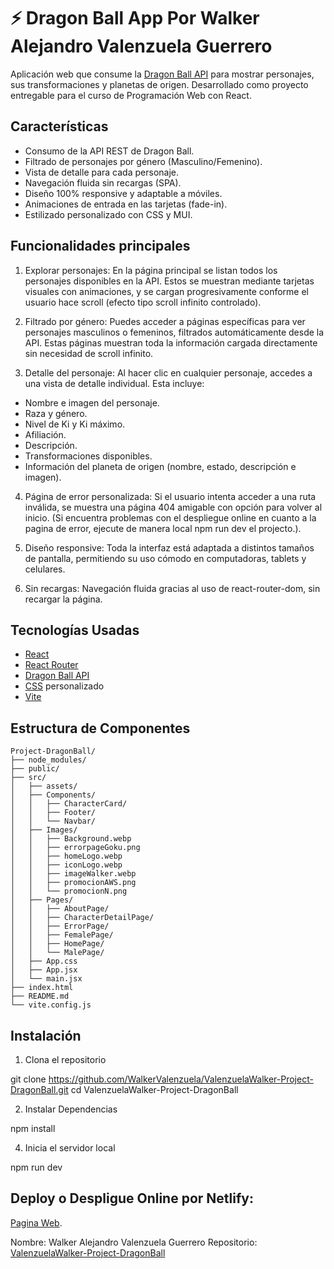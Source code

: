 # ⚡ Dragon Ball App Por Walker Alejandro Valenzuela Guerrero

Aplicación web que consume la [Dragon Ball API](https://dragonball-api.com/) para mostrar personajes, sus transformaciones y planetas de origen. Desarrollado como proyecto entregable para el curso de Programación Web con React.

## Características

- Consumo de la API REST de Dragon Ball.
- Filtrado de personajes por género (Masculino/Femenino).
- Vista de detalle para cada personaje.
- Navegación fluida sin recargas (SPA).
- Diseño 100% responsive y adaptable a móviles.
- Animaciones de entrada en las tarjetas (fade-in).
- Estilizado personalizado con CSS y MUI.

## Funcionalidades principales

1. Explorar personajes:
En la página principal se listan todos los personajes disponibles en la API. Estos se muestran mediante tarjetas visuales con animaciones, y se cargan progresivamente conforme el usuario hace scroll (efecto tipo scroll infinito controlado).

2. Filtrado por género:
Puedes acceder a páginas específicas para ver personajes masculinos o femeninos, filtrados automáticamente desde la API. Estas páginas muestran toda la información cargada directamente sin necesidad de scroll infinito.

3. Detalle del personaje:
Al hacer clic en cualquier personaje, accedes a una vista de detalle individual. Esta incluye:

- Nombre e imagen del personaje.
- Raza y género.
- Nivel de Ki y Ki máximo.
- Afiliación.
- Descripción.
- Transformaciones disponibles.
- Información del planeta de origen (nombre, estado, descripción e imagen).

4. Página de error personalizada:
Si el usuario intenta acceder a una ruta inválida, se muestra una página 404 amigable con opción para volver al inicio. (Si encuentra problemas con el despliegue online en cuanto a la pagina de error, ejecute de manera local npm run dev el projecto.).

5. Diseño responsive:
Toda la interfaz está adaptada a distintos tamaños de pantalla, permitiendo su uso cómodo en computadoras, tablets y celulares.

6. Sin recargas:
Navegación fluida gracias al uso de react-router-dom, sin recargar la página.

## Tecnologías Usadas

- [React](https://reactjs.org/)
- [React Router](https://reactrouter.com/)
- [Dragon Ball API](https://dragonball-api.com/)
- [CSS](https://developer.mozilla.org/es/docs/Web/CSS) personalizado
- [Vite](https://vitejs.dev/)

## Estructura de Componentes
```plaintext
Project-DragonBall/
├── node_modules/
├── public/
├── src/
│   ├── assets/
│   ├── Components/
│   │   ├── CharacterCard/
│   │   ├── Footer/
│   │   └── Navbar/
│   ├── Images/
│   │   ├── Background.webp
│   │   ├── errorpageGoku.png
│   │   ├── homeLogo.webp
│   │   ├── iconLogo.webp
│   │   ├── imageWalker.webp
│   │   ├── promocionAWS.png
│   │   └── promocionN.png
│   ├── Pages/
│   │   ├── AboutPage/
│   │   ├── CharacterDetailPage/
│   │   ├── ErrorPage/
│   │   ├── FemalePage/
│   │   ├── HomePage/
│   │   └── MalePage/
│   ├── App.css
│   ├── App.jsx
│   └── main.jsx
├── index.html
├── README.md
└── vite.config.js
```

## Instalación

1. Clona el repositorio

git clone https://github.com/WalkerValenzuela/ValenzuelaWalker-Project-DragonBall.git
cd ValenzuelaWalker-Project-DragonBall

2. Instalar Dependencias
   
npm install

4. Inicia el servidor local
   
npm run dev 

## Deploy o Despligue Online por Netlify:

[Pagina Web](https://ubiquitous-malabi-afad06.netlify.app/).

Nombre: Walker Alejandro Valenzuela Guerrero
Repositorio: [ValenzuelaWalker-Project-DragonBall](https://github.com/WalkerValenzuela/ValenzuelaWalker-Project-DragonBall)


